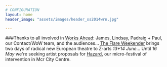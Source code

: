 ```yaml
---
# CONFIGURATION
layout: home
header_image: "assets/images/header_ss2014wrn.jpg"

---
```

###Thanks to all involved in [Works Ahead](/current/2014-worksahead): James, Lindsay, Padraig + Paul, our Contact/WoW team, and the audiences… [The Flare Weekender](/current/2014-flare) brings two days of radical new European theatre to Z-arts *13+14 June*… Until *16 May* we're seeking artist proposals for [Hazard](/current/2014-hazard), our micro-festival of intervention in Mcr City Centre.
